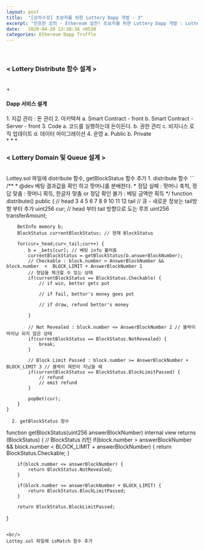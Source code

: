 ```yaml
---
layout: post
title:  "[강의수강] 초보자를 위한 Lottery Dapp 개발 - 3"
excerpt: "인프런 강의 - Ethereum 실전! 초보자를 위한 Lottery Dapp 개발 : Lottery Distribute 함수 설계, Lottery isMatch 함수 구현 및 테스트, Lottery Distribute 함수 구현, Lottery Distribute 함수 테스트, Lottery 컨트랙트 리뷰"
date:   2020-04-20 13:38:36 +0530
categories: Ethereum Dapp Truffle
---
```



<br/>

<h3>< Lottery Distribute 함수 설계 ></h3>  

<br/>
+ <h4>Dapp 서비스 설계</h4>
1. 지갑 관리 : 돈 관리  
2. 아키텍쳐  
  a. Smart Contract - front  
  b. Smart Contract - Server - front  
3. Code  
  a. 코드를 실행하는데 돈이든다.  
  b. 권한 관리  
  c. 비지니스 로직 업데이트  
  d. 데이터 마이그레이션     
4. 운영  
  a. Public  
  b. Private    
  
  
<br/>
* * *
<br/>
<h3>< Lottery Domain 및 Queue 설계 ></h3> 
  
<br/>
Lottey.sol 파일에 distribute 함수, getBlockStatus 함수 추가  
  1. distribute 함수  
```
    /**
     * @dev 베팅 결과값을 확인 하고 팟머니를 분배한다.
     * 정답 실패 : 팟머니 축척, 정답 맞춤 : 팟머니 획득, 한글자 맞춤 or 정답 확인 불가 : 베팅 금액만 획득
     */
    function distribute() public {
        // head 3 4 5 6 7 8 9 10 11 12 tail // 큐 - 새로운 정보는 tail방향 부터 추가
        uint256 cur; // head 부터 tail 방향으로 도는 루프
        uint256 transferAmount;

        BetInfo memory b;
        BlockStatus currentBlockStatus; // 현재 BlockStatus

        for(cur=_head;cur<_tail;cur++) {
            b = _bets[cur]; // 베팅 info 불러옴
            currentBlockStatus = getBlockStatus(b.answerBlockNumber);
            // Checkable : block.number > AnswerBlockNumber && block.number  <  BLOCK_LIMIT + AnswerBlockNumber 1 
            // 정답을 체크할 수 있는 상태
            if(currentBlockStatus == BlockStatus.Checkable) {
                // if win, bettor gets pot
              
                // if fail, bettor's money goes pot
                
                // if draw, refund bettor's money 

            }

            // Not Revealed : block.number <= AnswerBlockNumber 2 // 블락이 마이닝 되지 않은 상태
            if(currentBlockStatus == BlockStatus.NotRevealed) {
                break;
            }

            // Block Limit Passed : block.number >= AnswerBlockNumber + BLOCK_LIMIT 3 // 블락이 제한이 지났을 때
            if(currentBlockStatus == BlockStatus.BlockLimitPassed) {
                // refund
                // emit refund
            }

            popBet(cur);
        }
    }
```  
  2. getBlockStatus 함수
``` 
function getBlockStatus(uint256 answerBlockNumber) internal view returns (BlockStatus) { // BlockStatus 리턴
        if(block.number > answerBlockNumber && block.number  <  BLOCK_LIMIT + answerBlockNumber) {
            return BlockStatus.Checkable;
        }

        if(block.number <= answerBlockNumber) {
            return BlockStatus.NotRevealed;
        }

        if(block.number >= answerBlockNumber + BLOCK_LIMIT) {
            return BlockStatus.BlockLimitPassed;
        }

        return BlockStatus.BlockLimitPassed;
}
``` 
  
<br/>
Lottey.sol 파일에 isMatch 함수 추가     


